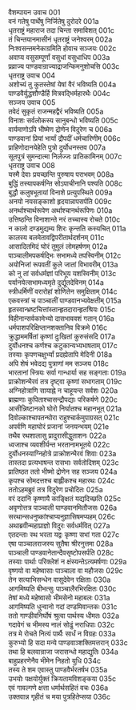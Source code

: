वैशम्पायन उवाच	001  
वनं गतेषु पार्थेषु निर्जितेषु दुरोदरे	001a  
धृतराष्ट्रं महाराज तदा चिन्ता समाविशत्	001c  
तं चिन्तयानमासीनं धृतराष्ट्रं जनेश्वरम्	002a  
निःश्वसन्तमनेकाग्रमिति होवाच सञ्जयः	002c  
अवाप्य वसुसम्पूर्णां वसुधां वसुधाधिप	003a  
प्रव्राज्य पाण्डवान्राज्याद्राजन्किमनुशोचसि	003c  
धृतराष्ट्र उवाच	004  
अशोच्यं तु कुतस्तेषां येषां वैरं भविष्यति	004a  
पाण्डवैर्युद्धशौण्डैर्हि मित्रवद्भिर्महारथैः	004c  
सञ्जय उवाच	005  
तवेदं सुकृतं राजन्महद्वैरं भविष्यति	005a  
विनाशः सर्वलोकस्य सानुबन्धो भविष्यति	005c  
वार्यमाणोऽपि भीष्मेण द्रोणेन विदुरेण च	006a  
पाण्डवानां प्रियां भार्यां द्रौपदीं धर्मचारिणीम्	006c  
प्राहिणोदानयेहेति पुत्रो दुर्योधनस्तव	007a  
सूतपुत्रं सुमन्दात्मा निर्लज्जः प्रातिकामिनम्	007c  
धृतराष्ट्र उवाच	008  
यस्मै देवाः प्रयच्छन्ति पुरुषाय पराभवम्	008a  
बुद्धिं तस्यापकर्षन्ति सोऽपाचीनानि पश्यति	008c  
बुद्धौ कलुषभूतायां विनाशे प्रत्युपस्थिते	009a  
अनयो नयसङ्काशो हृदयान्नापसर्पति	009c  
अनर्थाश्चार्थरूपेण अर्थाश्चानर्थरूपिणः	010a  
उत्तिष्ठन्ति विनाशान्ते नरं तच्चास्य रोचते	010c  
न कालो दण्डमुद्यम्य शिरः कृन्तति कस्यचित्	011a  
कालस्य बलमेतावद्विपरीतार्थदर्शनम्	011c  
आसादितमिदं घोरं तुमुलं लोमहर्षणम्	012a  
पाञ्चालीमपकर्षद्भिः सभामध्ये तपस्विनीम्	012c  
अयोनिजां रूपवतीं कुले जातां विभावरीम्	013a  
को नु तां सर्वधर्मज्ञां परिभूय यशस्विनीम्	013c  
पर्यानयेत्सभामध्यमृते दुर्द्यूतदेविनम्	014a  
स्त्रीधर्मिणीं वरारोहां शोणितेन समुक्षिताम्	014c  
एकवस्त्रां च पाञ्चालीं पाण्डवानभ्यवेक्षतीम्	015a  
हृतस्वान्भ्रष्टचित्तांस्तान्हृतदारान्हृतश्रियः	015c  
विहीनान्सर्वकामेभ्यो दासभाववशं गतान्	016a  
धर्मपाशपरिक्षिप्तानशक्तानिव विक्रमे	016c  
क्रुद्धाममर्षितां कृष्णां दुःखितां कुरुसंसदि	017a  
दुर्योधनश्च कर्णश्च कटुकान्यभ्यभाषताम्	017c  
तस्याः कृपणचक्षुर्भ्यां प्रदह्येतापि मेदिनी	018a  
अपि शेषं भवेदद्य पुत्राणां मम सञ्जय	018c  
भारतानां स्त्रियः सर्वा गान्धार्या सह सङ्गताः	019a  
प्राक्रोशन्भैरवं तत्र दृष्ट्वा कृष्णां सभागताम्	019c  
अग्निहोत्राणि सायाह्ने न चाहूयन्त सर्वशः	020a  
ब्राह्मणाः कुपिताश्चासन्द्रौपद्याः परिकर्षणे	020c  
आसीन्निष्टानको घोरो निर्घातश्च महानभूत्	021a  
दिवोल्काश्चापतन्घोरा राहुश्चार्कमुपाग्रसत्	021c  
अपर्वणि महाघोरं प्रजानां जनयन्भयम्	021e  
तथैव रथशालासु प्रादुरासीद्धुताशनः	022a  
ध्वजाश्च व्यवशीर्यन्त भरतानामभूतये	022c  
दुर्योधनस्याग्निहोत्रे प्राक्रोशन्भैरवं शिवाः	023a  
तास्तदा प्रत्यभाषन्त रासभाः सर्वतोदिशम्	023c  
प्रातिष्ठत ततो भीष्मो द्रोणेन सह सञ्जय	024a  
कृपश्च सोमदत्तश्च बाह्लीकश्च महारथः	024c  
ततोऽहमब्रुवं तत्र विदुरेण प्रचोदितः	025a  
वरं ददानि कृष्णायै काङ्क्षितं यद्यदिच्छति	025c  
अवृणोत्तत्र पाञ्चाली पाण्डवानमितौजसः	026a  
सरथान्सधनुष्कांश्चाप्यनुज्ञासिषमप्यहम्	026c  
अथाब्रवीन्महाप्राज्ञो विदुरः सर्वधर्मवित्	027a  
एतदन्ताः स्थ भरता यद्वः कृष्णा सभां गता	027c  
एषा पाञ्चालराजस्य सुतैषा श्रीरनुत्तमा	028a  
पाञ्चाली पाण्डवानेतान्दैवसृष्टोपसर्पति	028c  
तस्याः पार्थाः परिक्लेशं न क्षंस्यन्तेऽत्यमर्षणाः	029a  
वृष्णयो वा महेष्वासाः पाञ्चाला वा महौजसः	029c  
तेन सत्याभिसन्धेन वासुदेवेन रक्षिताः	030a  
आगमिष्यति बीभत्सुः पाञ्चालैरभिरक्षितः	030c  
तेषां मध्ये महेष्वासो भीमसेनो महाबलः	031a  
आगमिष्यति धुन्वानो गदां दण्डमिवान्तकः	031c  
ततो गाण्डीवनिर्घोषं श्रुत्वा पार्थस्य धीमतः	032a  
गदावेगं च भीमस्य नालं सोढुं नराधिपाः	032c  
तत्र मे रोचते नित्यं पार्थैः सार्धं न विग्रहः	033a  
कुरुभ्यो हि सदा मन्ये पाण्डवाञ्शक्तिमत्तरान्	033c  
तथा हि बलवान्राजा जरासन्धो महाद्युतिः	034a  
बाहुप्रहरणेनैव भीमेन निहतो युधि	034c  
तस्य ते शम एवास्तु पाण्डवैर्भरतर्षभ	035a  
उभयोः पक्षयोर्युक्तं क्रियतामविशङ्कया	035c  
एवं गावल्गणे क्षत्ता धर्मार्थसहितं वचः	036a  
उक्तवान्न गृहीतं च मया पुत्रहितेप्सया	036c  
